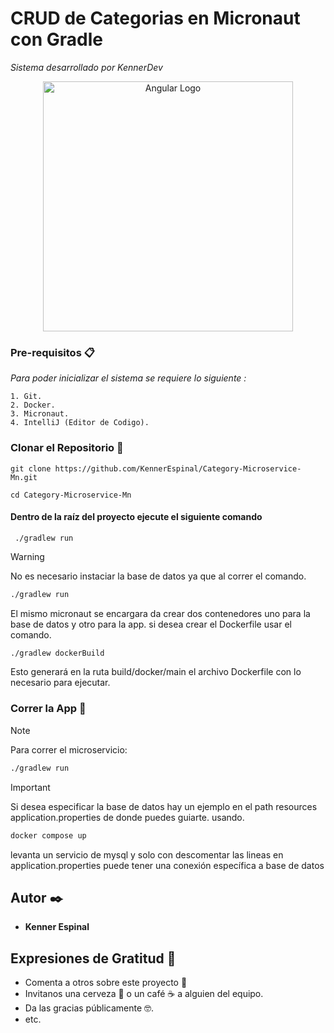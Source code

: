 # CRUD de Categorias en Micronaut con Gradle 
_Sistema desarrollado por KennerDev_

<p align="center">
<a href="https://micronaut.io"><img src="https://imgs.search.brave.com/pQgW5L2RpCxKqHGtn1dVArYcpMfgyMkjZ1gozdl4vbk/rs:fit:860:0:0/g:ce/aHR0cHM6Ly9hc3Nl/dC5icmFuZGZldGNo/LmlvL2lkS0VnMUxr/Z2kvaWRzYWN6eUVu/Ny5zdmc_dXBkYXRl/ZD0xNzAxMjgzMzMz/MDQx.svg" width="400" alt="Angular Logo" /></a>
</p>

### Pre-requisitos 📋

_Para poder inicializar el sistema se requiere lo siguiente :_

```
1. Git.
2. Docker.
3. Micronaut.
4. IntelliJ (Editor de Codigo).
```

### Clonar el Repositorio 🔧

```
git clone https://github.com/KennerEspinal/Category-Microservice-Mn.git
```
```
cd Category-Microservice-Mn
```

#### Dentro de la raíz del proyecto ejecute el siguiente comando
```
 ./gradlew run
```

> [!WARNING]
> No es necesario instaciar la base de datos ya que al correr el comando.
> ```sh
> ./gradlew run
> ````
> El mismo micronaut se encargara da crear dos contenedores uno para la base de datos y otro para la app.
> si desea crear el Dockerfile usar el comando.
> ```sh
> ./gradlew dockerBuild 
> ````
> Esto generará en la ruta build/docker/main el archivo Dockerfile con lo necesario para ejecutar.


### Correr la App 🚀
> [!NOTE]
> Para correr el microservicio: 
> ```sh
> ./gradlew run
> ````


> [!IMPORTANT]
> Si desea especificar la base de datos hay un ejemplo en el path resources application.properties de donde puedes guiarte.
> usando.
> ```sh
> docker compose up
> ````
> levanta un servicio de mysql y solo con descomentar las lineas en application.properties puede tener una conexión específica a base de datos

## Autor ✒️

- **Kenner Espinal**

## Expresiones de Gratitud 🎁

- Comenta a otros sobre este proyecto 📢
- Invitanos una cerveza 🍺 o un café ☕ a alguien del equipo.
- Da las gracias públicamente 🤓.
- etc.
